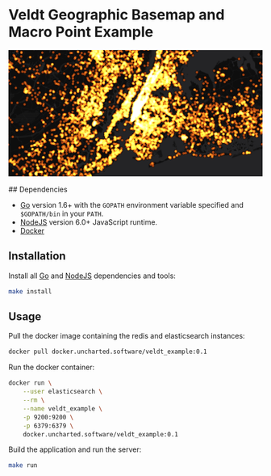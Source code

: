 # Veldt Geographic Basemap and Macro Point Example
<p align="center">
    <img width="600" src="/geo-macro-point/screenshot.png" alt="screenshot" />
</p>
## Dependencies

- [Go](https://golang.org/) version 1.6+ with the `GOPATH` environment variable specified and `$GOPATH/bin` in your `PATH`.
- [NodeJS](http://nodejs.org/) version 6.0+ JavaScript runtime.
- [Docker](https://www.docker.com/)

## Installation

Install all [Go](https://golang.org/) and [NodeJS](http://nodejs.org/) dependencies and tools:

```bash
make install
```

## Usage

Pull the docker image containing the redis and elasticsearch instances:

```bash
docker pull docker.uncharted.software/veldt_example:0.1
```

Run the docker container:

```bash
docker run \
    --user elasticsearch \
    --rm \
    --name veldt_example \
    -p 9200:9200 \
    -p 6379:6379 \
    docker.uncharted.software/veldt_example:0.1
```

Build the application and run the server:

```bash
make run
```
